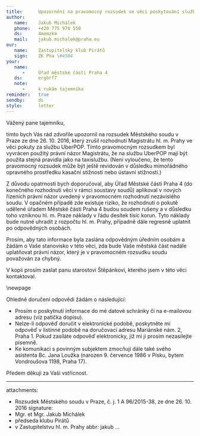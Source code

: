 ```yaml
---
title:      Upozornění na pravomocný rozsudek ve věci poskytování služby UberPOP
author:
   name:    Jakub Michálek
   phone:   +420 775 978 550
   ds:      4memzkm
   mail:    jakub.michalek@praha.eu
our:
   name:    Zastupitelský klub Pirátů
   sign:    ZK Pha \#4584
your:
   name:
      -     Úřad městské části Praha 4
   ds:      ergbrf7
   note:   
      -     k rukám tajemníka
reminder:   true
sendby:     ds
style:      letter
---
```


Vážený pane tajemníku,

tímto bych Vás rád zdvořile upozornil na rozsudek Městského soudu v Praze ze dne 26. 10. 2016, který zrušil rozhodnutí Magistrátu hl. m. Prahy ve věci pokuty za službu UberPOP. Tímto pravomocným rozsudkem byl vyvrácen použitý právní názor Magistrátu, že na službu UberPOP mají být použita stejná pravidla jako na taxislužbu. (Není vyloučeno, že tento pravomocný rozsudek může být ještě revidován v důsledku mimořádného opravného prostředku kasační stížnosti nebo ústavní stížnosti.) 

Z důvodu opatrnosti bych doporučoval, aby Úřad Městské části Praha 4 (do konečného rozhodnutí věci v rámci soustavy soudů) aplikoval v nových řízeních právní názor uvedený v pravomocném rozhodnutí nezávislého soudu. V opačném případě zde existuje riziko, že rozhodnutí o pokutě udělené úřadem Městské části Praha 4 budou soudem rušeny a v důsledku toho vzniknou hl. m. Praze náklady v řádu desítek tisíc korun. Tyto náklady bude nutné uhradit z rozpočtu hl. m. Prahy, případně dále regresně uplatnit po odpovědných osobách. 

Prosím, aby tato informace byla zaslána odpovědným úředním osobám a žádám o Vaše stanovisko v této věci, zda bude Vaše městská část nadále uplatňovat právní názor, který je v pravomocném rozsudku soudu považován za chybný.

V kopii prosím zaslat panu starostovi Štěpánkovi, kterého jsem v této věci kontaktoval.

\newpage

Ohledně doručení odpovědi žádám o následující:

* Prosím o poskytnutí informace do mé datové schránky či na e-mailovou adresu (viz patička dopisu). 
* Nelze-li odpověď doručit v elektronické podobě, poskytněte mi odpověď v listinné podobě na doručovací adresu Mariánské nám. 2, Praha 1. Pokud zasíláte odpověď elektronicky, již mi ji prosím nezasílejte písemně.
* Ke komunikaci s povinným subjektem zmocňuji dále také svého asistenta Bc. Jana Loužka (narozen 9. července 1986 v Písku, bytem Vondroušova 1198, Praha 17).

Předem děkuji za Vaši vstřícnost.

---
attachments:
  - Rozsudek Městského soudu v Praze, č. j. 1 A 96/2015-38, ze dne 26. 10. 2016 
signature:
  - Mgr. et Mgr. Jakub Michálek
  - předseda klubu Pirátů
  - v Zastupitelstvu hl. m. Prahy
abbr:       jakub
...

